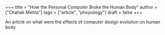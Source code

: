 +++
title = "How the Personal Computer Broke the Human Body"
author = ["Chahak Mehta"]
tags = ["article", "phsyiology"]
draft = false
+++

An article on what were the effects of computer design evolution on human body
